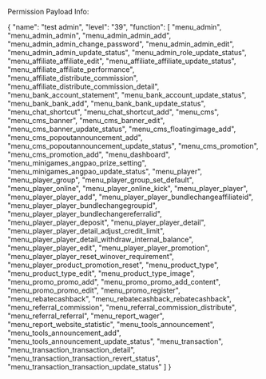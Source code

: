 Permission Payload Info: 

{
    "name": "test admin",
    "level": "39",
    "function": [
        "menu_admin",
        "menu_admin_admin",
        "menu_admin_admin_add",
        "menu_admin_admin_change_password",
        "menu_admin_admin_edit",
        "menu_admin_admin_update_status",
        "menu_admin_role_update_status",
        "menu_affiliate_affiliate_edit",
        "menu_affiliate_affiliate_update_status",
        "menu_affiliate_affiliate_performance",
        "menu_affiliate_distribute_commission",
        "menu_affiliate_distribute_commission_detail",
        "menu_bank_account_statement",
        "menu_bank_account_update_status",
        "menu_bank_bank_add",
        "menu_bank_bank_update_status",
        "menu_chat_shortcut",
        "menu_chat_shortcut_add",
        "menu_cms",
        "menu_cms_banner",
        "menu_cms_banner_edit",
        "menu_cms_banner_update_status",
        "menu_cms_floatingimage_add",
        "menu_cms_popoutannouncement_add",
        "menu_cms_popoutannouncement_update_status",
        "menu_cms_promotion",
        "menu_cms_promotion_add",
        "menu_dashboard",
        "menu_minigames_angpao_prize_setting",
        "menu_minigames_angpao_update_status",
        "menu_player",
        "menu_player_group",
        "menu_player_group_set_default",
        "menu_player_online",
        "menu_player_online_kick",
        "menu_player_player",
        "menu_player_player_add",
        "menu_player_player_bundlechangeaffiliateid",
        "menu_player_player_bundlechangegroupid",
        "menu_player_player_bundlechangereferralid",
        "menu_player_player_deposit",
        "menu_player_player_detail",
        "menu_player_player_detail_adjust_credit_limit",
        "menu_player_player_detail_withdraw_internal_balance",
        "menu_player_player_edit",
        "menu_player_player_promotion",
        "menu_player_player_reset_winover_requirement",
        "menu_player_product_promotion_reset",
        "menu_product_type",
        "menu_product_type_edit",
        "menu_product_type_image",
        "menu_promo_promo_add",
        "menu_promo_promo_add_content",
        "menu_promo_promo_edit",
        "menu_promo_register",
        "menu_rebatecashback",
        "menu_rebatecashback_rebatecashback",
        "menu_referral_commission",
        "menu_referral_commission_distribute",
        "menu_referral_referral",
        "menu_report_wager",
        "menu_report_website_statistic",
        "menu_tools_announcement",
        "menu_tools_announcement_add",
        "menu_tools_announcement_update_status",
        "menu_transaction",
        "menu_transaction_transaction_detail",
        "menu_transaction_transaction_revert_status",
        "menu_transaction_transaction_update_status"
    ]
}
